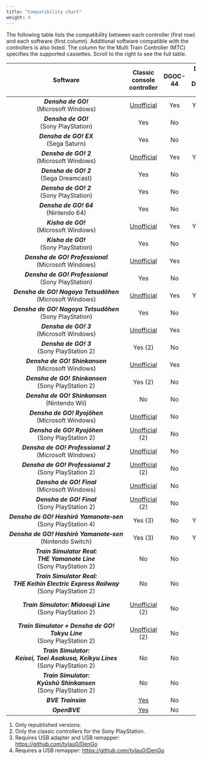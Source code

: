 ```yaml
---
title: "Compatibility chart"
weight: 4
---
```


The following table lists the compatibility between each controller (first row) and each software (first column). Additional software compatible with the controllers is also listed. The column for the Multi Train Controller (MTC) specifies the supported cassettes. Scroll to the right to see the full table.

| Software                                                                                                                 | Classic<br>console<br>controller       | DGOC-44 | DGC-255<br>DGOC-44U        | DRC-184<br>DYC-288         | TCPP-20009<br>TCPP-20012               | TCPP-20011                             | TCPP-20014                 | TCPP-20017 | MTC                          | ZKNS-001                               | OHC-PC01                   |
|:------------------------------------------------------------------------------------------------------------------------:|:--------------------------------------:|:-------:|:--------------------------:|:--------------------------:|:--------------------------------------:|:--------------------------------------:|:--------------------------:|:----------:|:----------------------------:|:--------------------------------------:|:--------------------------:|
| ***Densha&nbsp;de&nbsp;GO!***<br>(Microsoft Windows)                                                                     | [Unofficial](../adapters/autotraintas) | Yes     | Yes (1)                    | No                         | [Unofficial](../adapters/autotraintas) | [Unofficial](../adapters/autotraintas) | No                         | No         | No                           | [Unofficial](../adapters/autotraintas) | Yes                        |
| ***Densha&nbsp;de&nbsp;GO!***<br>(Sony PlayStation)                                                                      | Yes                                    | No      | No                         | No                         | No                                     | No                                     | No                         | No         | No                           | No                                     | No                         |
| ***Densha&nbsp;de&nbsp;GO!&nbsp;EX***<br>(Sega Saturn)                                                                   | Yes                                    | No      | No                         | No                         | No                                     | No                                     | No                         | No         | No                           | No                                     | No                         |
| ***Densha&nbsp;de&nbsp;GO!&nbsp;2***<br>(Microsoft Windows)                                                              | [Unofficial](../adapters/autotraintas) | Yes     | Yes (1)                    | No                         | [Unofficial](../adapters/autotraintas) | [Unofficial](../adapters/autotraintas) | No                         | No         | No                           | [Unofficial](../adapters/autotraintas) | Yes                        |
| ***Densha&nbsp;de&nbsp;GO!&nbsp;2***<br>(Sega Dreamcast)                                                                 | Yes                                    | No      | No                         | No                         | No                                     | No                                     | No                         | No         | No                           | No                                     | No                         |
| ***Densha&nbsp;de&nbsp;GO!&nbsp;2***<br>(Sony PlayStation)                                                               | Yes                                    | No      | No                         | No                         | No                                     | No                                     | No                         | No         | No                           | No                                     | No                         |
| ***Densha&nbsp;de&nbsp;GO!&nbsp;64***<br>(Nintendo 64)                                                                   | Yes                                    | No      | No                         | No                         | No                                     | No                                     | No                         | No         | No                           | No                                     | No                         |
| ***Kisha&nbsp;de&nbsp;GO!***<br>(Microsoft Windows)                                                                      | [Unofficial](../adapters/autotraintas) | Yes     | Yes (1)                    | No                         | [Unofficial](../adapters/autotraintas) | [Unofficial](../adapters/autotraintas) | No                         | No         | No                           | [Unofficial](../adapters/autotraintas) | Yes                        |
| ***Kisha&nbsp;de&nbsp;GO!***<br>(Sony PlayStation)                                                                       | Yes                                    | No      | No                         | No                         | No                                     | No                                     | No                         | No         | No                           | No                                     | No                         |
| ***Densha&nbsp;de&nbsp;GO!&nbsp;Professional***<br>(Microsoft Windows)                                                   | [Unofficial](../adapters/autotraintas) | Yes     | Yes                        | No                         | [Unofficial](../adapters/autotraintas) | [Unofficial](../adapters/autotraintas) | No                         | No         | No                           | [Unofficial](../adapters/autotraintas) | Yes                        |
| ***Densha&nbsp;de&nbsp;GO!&nbsp;Professional***<br>(Sony PlayStation)                                                    | Yes                                    | No      | No                         | No                         | No                                     | No                                     | No                         | No         | No                           | No                                     | No                         |
| ***Densha&nbsp;de&nbsp;GO!&nbsp;Nagoya&nbsp;Tetsudōhen***<br>(Microsoft Windows)                                         | [Unofficial](../adapters/autotraintas) | Yes     | Yes (1)                    | No                         | [Unofficial](../adapters/autotraintas) | [Unofficial](../adapters/autotraintas) | No                         | No         | No                           | [Unofficial](../adapters/autotraintas) | Yes                        |
| ***Densha&nbsp;de&nbsp;GO!&nbsp;Nagoya&nbsp;Tetsudōhen***<br>(Sony PlayStation)                                          | Yes                                    | No      | No                         | No                         | No                                     | No                                     | No                         | No         | P5/B8                        | No                                     | No                         |
| ***Densha&nbsp;de&nbsp;GO!&nbsp;3***<br>(Microsoft Windows)                                                              | [Unofficial](../adapters/autotraintas) | Yes     | Yes                        | No                         | [Unofficial](../adapters/autotraintas) | [Unofficial](../adapters/autotraintas) | No                         | No         | No                           | [Unofficial](../adapters/autotraintas) | Yes                        |
| ***Densha&nbsp;de&nbsp;GO!&nbsp;3***<br>(Sony PlayStation 2)                                                             | Yes (2)                                | No      | No                         | No                         | Yes                                    | No                                     | No                         | No         | P5/B8                        | No                                     | No                         |
| ***Densha&nbsp;de&nbsp;GO!&nbsp;Shinkansen***<br>(Microsoft Windows)                                                     | [Unofficial](../adapters/autotraintas) | Yes     | Yes                        | No                         | [Unofficial](../adapters/autotraintas) | [Unofficial](../adapters/autotraintas) | No                         | No         | No                           | [Unofficial](../adapters/autotraintas) | Yes                        |
| ***Densha&nbsp;de&nbsp;GO!&nbsp;Shinkansen***<br>(Sony PlayStation 2)                                                    | Yes (2)                                | No      | No                         | No                         | Yes                                    | Yes                                    | No                         | No         | P5/B8                        | No                                     | No                         |
| ***Densha&nbsp;de&nbsp;GO!&nbsp;Shinkansen***<br>(Nintendo Wii)                                                          | No                                     | No      | No                         | No                         | No                                     | No                                     | No                         | Yes        | No                           | No                                     | No                         |
| ***Densha&nbsp;de&nbsp;GO!&nbsp;Ryojōhen***<br>(Microsoft Windows)                                                       | [Unofficial](../adapters/autotraintas) | No      | Yes                        | Yes                        | [Unofficial](../adapters/autotraintas) | [Unofficial](../adapters/autotraintas) | No                         | No         | No                           | [Unofficial](../adapters/autotraintas) | Yes                        |
| ***Densha&nbsp;de&nbsp;GO!&nbsp;Ryojōhen***<br>(Sony PlayStation 2)                                                      | [Unofficial](../adapters/cheats) (2)   | No      | No                         | No                         | Yes                                    | Yes                                    | Yes                        | No         | P5/B8                        | No                                     | No                         |
| ***Densha&nbsp;de&nbsp;GO!&nbsp;Professional&nbsp;2***<br>(Microsoft Windows)                                            | [Unofficial](../adapters/autotraintas) | No      | Yes                        | Yes                        | [Unofficial](../adapters/autotraintas) | [Unofficial](../adapters/autotraintas) | No                         | No         | No                           | [Unofficial](../adapters/autotraintas) | Yes                        |
| ***Densha&nbsp;de&nbsp;GO!&nbsp;Professional&nbsp;2***<br>(Sony PlayStation 2)                                           | [Unofficial](../adapters/cheats) (2)   | No      | No                         | No                         | Yes                                    | Yes                                    | Yes                        | No         | P5/B8                        | No                                     | No                         |
| ***Densha&nbsp;de&nbsp;GO!&nbsp;Final***<br>(Microsoft Windows)                                                          | [Unofficial](../adapters/autotraintas) | No      | Yes                        | Yes                        | [Unofficial](../adapters/autotraintas) | [Unofficial](../adapters/autotraintas) | No                         | No         | No                           | [Unofficial](../adapters/autotraintas) | Yes                        |
| ***Densha&nbsp;de&nbsp;GO!&nbsp;Final***<br>(Sony PlayStation 2)                                                         | [Unofficial](../adapters/cheats) (2)   | No      | No                         | No                         | Yes                                    | Yes                                    | Yes                        | No         | P5/B8                        | No                                     | No                         |
| ***Densha&nbsp;de&nbsp;GO!&nbsp;Hashirō&nbsp;Yamanote&#8209;sen***<br>(Sony PlayStation 4)                               | Yes (3)                                | No      | Yes (4)                    | Untested (4)               | No                                     | No                                     | No                         | No         | No                           | No                                     | Yes                        |
| ***Densha&nbsp;de&nbsp;GO!&nbsp;Hashirō&nbsp;Yamanote&#8209;sen***<br>(Nintendo Switch)                                  | Yes (3)                                | No      | Yes (4)                    | Untested (4)               | No                                     | No                                     | No                         | No         | No                           | Yes                                    | Yes                        |
| ***Train&nbsp;Simulator&nbsp;Real:<br>THE&nbsp;Yamanote&nbsp;Line***<br>(Sony PlayStation 2)                             | No                                     | No      | No                         | No                         | Yes                                    | No                                     | No                         | No         | P5/B8                        | No                                     | No                         |
| ***Train&nbsp;Simulator&nbsp;Real:<br>THE&nbsp;Keihin&nbsp;Electric&nbsp;Express&nbsp;Railway***<br>(Sony PlayStation 2) | No                                     | No      | No                         | No                         | No                                     | No                                     | No                         | No         | P5/B5                        | No                                     | No                         |
| ***Train&nbsp;Simulator:&nbsp;Midosuji&nbsp;Line***<br>(Sony PlayStation 2)                                              | [Unofficial](../adapters/cheats) (2)   | No      | No                         | No                         | No                                     | No                                     | No                         | No         | P4/B7<br>(without B1)        | No                                     | No                         |
| ***Train&nbsp;Simulator&nbsp;+&nbsp;Densha&nbsp;de&nbsp;GO!<br>Tokyu&nbsp;Line***<br>(Sony PlayStation 2)                | [Unofficial](../adapters/cheats) (2)   | No      | No                         | No                         | No                                     | No                                     | No                         | No         | P4/B7                        | No                                     | No                         |
| ***Train&nbsp;Simulator:<br>Keisei,&nbsp;Toei&nbsp;Asakusa,&nbsp;Keikyu&nbsp;Lines***<br>(Sony PlayStation 2)            | No                                     | No      | No                         | No                         | No                                     | No                                     | No                         | No         | P5/B5<br>P13/B7              | No                                     | No                         |
| ***Train&nbsp;Simulator:<br>Kyūshū&nbsp;Shinkansen***<br>(Sony PlayStation 2)                                            | No                                     | No      | No                         | No                         | No                                     | Yes                                    | No                         | No         | P5/B7<br>P13/B7              | No                                     | No                         |
| ***BVE Trainsim***                                                                                                       | [Yes](../adapters/plugins)             | No      | [Yes](../adapters/plugins) | [Yes](../adapters/plugins) | [Yes](../adapters/plugins)             | No                                     | [Yes](../adapters/plugins) | No         | [Yes](../adapters/plugins)   | [Yes](../adapters/plugins)             | [Yes](../adapters/plugins) |
| ***OpenBVE***                                                                                                            | [Yes](../adapters/plugins)             | No      | [Yes](../adapters/plugins) | [Yes](../adapters/plugins) | [Yes](../adapters/plugins)             | [Yes](../adapters/plugins)             | [Yes](../adapters/plugins) | No         | [P5/B8](../adapters/plugins) | [Yes](../adapters/plugins)             | [Yes](../adapters/plugins) |

1. Only republished versions.
2. Only the classic controllers for the Sony PlayStation.
3. Requires USB adapter and USB remapper: https://github.com/tylau0/DenGo
4. Requires a USB remapper: https://github.com/tylau0/DenGo
